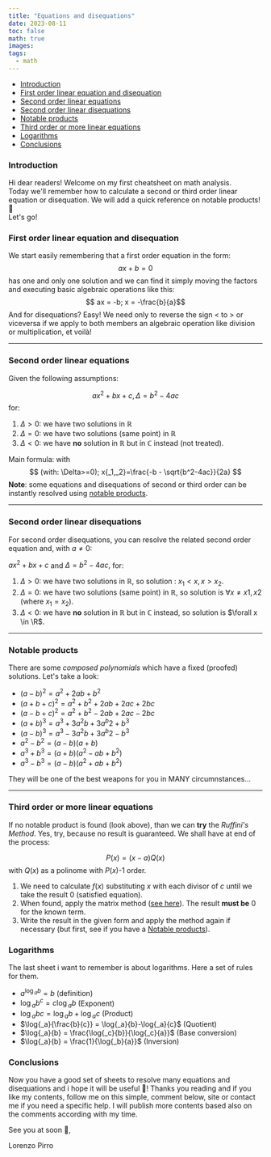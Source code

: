 ```yaml
---
title: "Equations and disequations"
date: 2023-08-11
toc: false
math: true
images:
tags:
  - math
---
```



- [Introduction](#introduction)
- [First order linear equation and disequation](#first-order-linear-equation-and-disequation)
- [Second order linear equations](#second-order-linear-equations)
- [Second order linear disequations](#second-order-linear-disequations)
- [Notable products](#notable-products)
- [Third order or more linear equations](#third-order-or-more-linear-equations)
- [Logarithms](#logarithms)
- [Conclusions](#conclusions)


### Introduction
Hi dear readers! Welcome on my first cheatsheet on math analysis.\
Today we'll remember how to calculate a second or third order linear equation or disequation.
We will add a  quick reference on notable products! 🙂\
Let's go!

### First order linear equation and disequation
We start easily remembering that a first order equation in the form:
$$ ax + b = 0 $$
has one and  only one solution and we can find it simply moving the factors and executing basic algebraic operations like this:
$$ ax = -b; x = -\frac{b}{a}$$
And for disequations? Easy! We need only to reverse the sign < to > or viceversa if we apply to both members an algebraic operation
like division or multiplication, et voilà!

---

### Second order linear equations
Given the following assumptions:

$$ ax^2+bx+c, \Delta = b^2 - 4ac $$ for:
1) $\Delta > 0 :$ we have two solutions in $\mathbb{R}$
2) $\Delta = 0 :$ we have two solutions (same point) in $\mathbb{R}$
3) $\Delta < 0 :$ we have **no** solution in $\mathbb{R}$ but in $\mathbb{C}$ instead (not treated).

Main formula: with $$ (with: \Delta>=0); x{_1,_2}=\frac{-b - \sqrt{b^2-4ac}}{2a} $$
**Note**: some equations and disequations of second or third order can be instantly
resolved using [notable products](#notable-products).

---

### Second order linear disequations
For second order disequations, you can resolve the related second order equation and, with $a \ne 0$:

$ax^2+bx+c$ and $\Delta = b^2 - 4ac,$ for:
1) $\Delta > 0 :$ we have two solutions in $\mathbb{R}$, so solution : $x_{1} < x, x > x_{2}$.
2) $\Delta = 0 :$ we have two solutions (same point) in $\mathbb{R}$, so solution is $\forall x \ne x1,x2$ (where $x_{1}= x_{2}$).
3) $\Delta < 0 :$ we have **no** solution in $\mathbb{R}$ but in $\mathbb{C}$ instead, so solution is $\forall x \in \R$.

---

### Notable products
There are some *composed polynomials* which have a fixed (proofed) solutions. Let's take a look:

*    $(a-b)^2 = a^2+2ab+b^2$ 
*    $(a+b+c)^2 = a^2+b^2+2ab+2ac+2bc$
*    $(a-b+c)^2 = a^2+b^2-2ab+2ac-2bc$
*    $(a+b)^3 = a^3+3a^2b+3a^b2+b^3$
*    $(a-b)^3 = a^3-3a^2b+3a^b2-b^3$
*    $a^2-b^2 = (a-b)(a+b)$
*    $a^3+b^3 = (a+b)(a^2-ab+b^2)$
*    $a^3-b^3 = (a-b)(a^2+ab+b^2)$

They will be one of the best weapons for you in MANY circumnstances...

---

### Third order or more linear equations
If no notable product is found (look above), than we can **try** the *Ruffini's Method*. Yes, try, because no result is guaranteed. We shall have at end of the process:

  $$P(x)=(x-a)Q(x)$$ with $Q(x)$ as a polinome with $P(x)$-1 order.

1) We need to calculate $f(x)$ substituting $x$ with each divisor of $c$ until we take the result 0 (satisfied equation).
2) When found, apply the matrix method ([see here](https://www.youmath.it/lezioni/algebra-elementare/polinomi/272-la-regola-di-ruffini.html)). The result **must be** 0 for the known term.
3) Write the result in the given form and apply the method again if necessary (but first, see if you have a [Notable products](#notable-products)).

### Logarithms
The last sheet i want to remember is about logarithms. Here a set of rules for them.

*    $a^{\log{_a}{b}} = b$ (definition)
*    $\log{_a}{b^c} = c\log{_a}{b}$ (Exponent)
*    $\log{_a}{bc} = \log{_a}{b}+\log{_a}{c}$ (Product)
*    $\log{_a}{\frac{b}{c}} = \log{_a}{b}-\log{_a}{c}$ (Quotient)
*    $\log{_a}{b} = \frac{\log{_c}{b}}{\log{_c}{a}}$ (Base conversion)
*    $\log{_a}{b} = \frac{1}{\log{_b}{a}}$ (Inversion)

### Conclusions
Now you have a good set of sheets to resolve many equations and disequations and i hope it will be useful 🙂!
Thanks you reading and if you like my contents, follow me on this simple, comment below, site or contact me if you need a specific help. I will publish more contents based also on the comments according with my time.

See you at soon 👋,

Lorenzo Pirro
